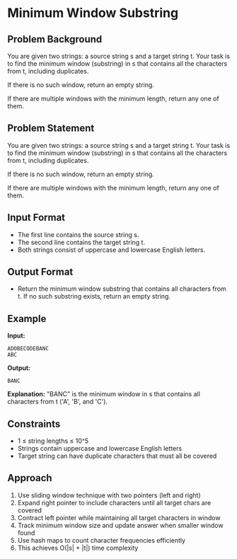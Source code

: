 # Minimum Window Substring

## Problem Background
You are given two strings: a source string s and a target string t. Your task is to find the minimum window (substring) in s that contains all the characters from t, including duplicates.

If there is no such window, return an empty string.

If there are multiple windows with the minimum length, return any one of them.

## Problem Statement
You are given two strings: a source string s and a target string t. Your task is to find the minimum window (substring) in s that contains all the characters from t, including duplicates.

If there is no such window, return an empty string.

If there are multiple windows with the minimum length, return any one of them.

## Input Format
* The first line contains the source string s.
* The second line contains the target string t.
* Both strings consist of uppercase and lowercase English letters.

## Output Format
* Return the minimum window substring that contains all characters from t. If no such substring exists, return an empty string.

## Example
**Input:**
```
ADOBECODEBANC
ABC
```

**Output:**
```
BANC
```

**Explanation:**
"BANC" is the minimum window in s that contains all characters from t ('A', 'B', and 'C').

## Constraints
* 1 ≤ string lengths ≤ 10^5
* Strings contain uppercase and lowercase English letters
* Target string can have duplicate characters that must all be covered

## Approach
1. Use sliding window technique with two pointers (left and right)
2. Expand right pointer to include characters until all target chars are covered
3. Contract left pointer while maintaining all target characters in window
4. Track minimum window size and update answer when smaller window found
5. Use hash maps to count character frequencies efficiently
6. This achieves O(|s| + |t|) time complexity